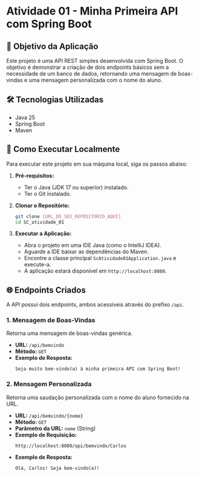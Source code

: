 # Atividade 01 - Minha Primeira API com Spring Boot

## 🎯 Objetivo da Aplicação

Este projeto é uma API REST simples desenvolvida com Spring Boot. O objetivo é demonstrar a criação de dois endpoints básicos sem a necessidade de um banco de dados, retornando uma mensagem de boas-vindas e uma mensagem personalizada com o nome do aluno.

## 🛠️ Tecnologias Utilizadas

- Java 25
- Spring Boot
- Maven

## 🚀 Como Executar Localmente

Para executar este projeto em sua máquina local, siga os passos abaixo:

1.  **Pré-requisitos:**
    * Ter o Java (JDK 17 ou superior) instalado.
    * Ter o Git instalado.

2.  **Clonar o Repositório:**
    ```bash
    git clone [URL_DO_SEU_REPOSITORIO_AQUI]
    cd SC_atividade_01
    ```

3.  **Executar a Aplicação:**
    * Abra o projeto em uma IDE Java (como o IntelliJ IDEA).
    * Aguarde a IDE baixar as dependências do Maven.
    * Encontre a classe principal `ScAtividade01Application.java` e execute-a.
    * A aplicação estará disponível em `http://localhost:8080`.

## 🌐 Endpoints Criados

A API possui dois endpoints, ambos acessíveis através do prefixo `/api`.

### 1. Mensagem de Boas-Vindas

Retorna uma mensagem de boas-vindas genérica.

-   **URL:** `/api/bemvindo`
-   **Método:** `GET`
-   **Exemplo de Resposta:**
    ```
    Seja muito bem-vindo(a) à minha primeira API com Spring Boot!
    ```

### 2. Mensagem Personalizada

Retorna uma saudação personalizada com o nome do aluno fornecido na URL.

-   **URL:** `/api/bemvindo/{nome}`
-   **Método:** `GET`
-   **Parâmetro da URL:** `nome` (String)
-   **Exemplo de Requisição:**
    ```
    http://localhost:8080/api/bemvindo/Carlos
    ```
-   **Exemplo de Resposta:**
    ```
    Olá, Carlos! Seja bem-vindo(a)!
    ```